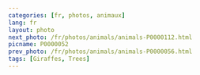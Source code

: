 ```yaml
---
categories: [fr, photos, animaux]
lang: fr
layout: photo
next_photo: /fr/photos/animals/animals-P0000112.html
picname: P0000052
prev_photo: /fr/photos/animals/animals-P0000056.html
tags: [Giraffes, Trees]
---
```

